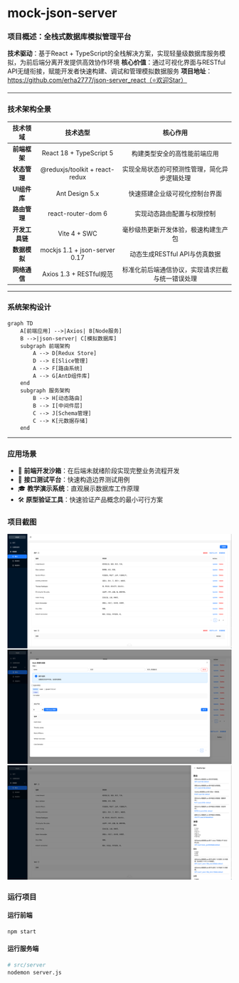 # mock-json-server

### 项目概述：全栈式数据库模拟管理平台

**技术驱动**：基于React + TypeScript的全栈解决方案，实现轻量级数据库服务模拟，为前后端分离开发提供高效协作环境
**核心价值**：通过可视化界面与RESTful API无缝衔接，赋能开发者快速构建、调试和管理模拟数据服务
**项目地址**：https://github.com/erha2777/json-server_react（⭐欢迎Star）

------

### 技术架构全景

|    技术领域    |            技术选型            |                     核心作用                     |
| :------------: | :----------------------------: | :----------------------------------------------: |
|  **前端框架**  |    React 18 + TypeScript 5     |           构建类型安全的高性能前端应用           |
|  **状态管理**  | @reduxjs/toolkit + react-redux |   实现全局状态的可预测性管理，简化异步逻辑处理   |
|  **UI组件库**  |         Ant Design 5.x         |          快速搭建企业级可视化控制台界面          |
|  **路由管理**  |       react-router-dom 6       |            实现动态路由配置与权限控制            |
| **开发工具链** |          Vite 4 + SWC          |       毫秒级热更新开发体验，极速构建生产包       |
|  **数据模拟**  | mockjs 1.1 + json-server 0.17  |          动态生成RESTful API与仿真数据           |
|  **网络通信**  |    Axios 1.3 + RESTful规范     | 标准化前后端通信协议，实现请求拦截与统一错误处理 |

------

### 系统架构设计

```mermaid
graph TD
    A[前端应用] -->|Axios| B[Node服务]
    B -->|json-server| C[模拟数据库]
    subgraph 前端架构
        A --> D[Redux Store]
        D --> E[Slice管理]
        A --> F[路由系统]
        A --> G[AntD组件库]
    end
    subgraph 服务架构
        B --> H[动态路由]
        B --> I[中间件层]
        C --> J[Schema管理]
        C --> K[元数据存储]
    end
```

------

### 

### 应用场景

- 🚀 **前端开发沙箱**：在后端未就绪阶段实现完整业务流程开发
- 🧪 **接口测试平台**：快速构造边界测试用例
- 🎓 **教学演示系统**：直观展示数据库工作原理
- 🛠️ **原型验证工具**：快速验证产品概念的最小可行方案

### 项目截图
<img src="https://github.com/erha2777/public/blob/main/images/72f082025aafa40f3939948cbb64034f79f019e7.png" />
<img src="https://github.com/erha2777/public/blob/main/images/7acb0a46f21fbe09add399457b600c338644add6.png" />
<img src="https://github.com/erha2777/public/blob/main/images/4bed2e738bd4b31c1490ceea97d6277f9e2ff837.png" />


### 运行项目
#### 运行前端
```bash
npm start
```
#### 运行服务端

```bash
# src/server
nodemon server.js
```
